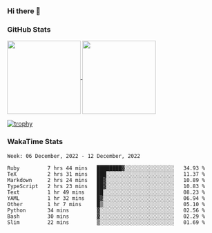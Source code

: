 ### Hi there 👋

### GitHub Stats

<a href="https://github.com/anuraghazra/github-readme-stats">
  <img align="center" height="170px" src="https://github-readme-stats.vercel.app/api/top-langs/?username=tksfjt1024&layout=compact&count_private=true&show_icons=true&show_icons=true&theme=graywhite" />
</a>
<a href="https://github.com/anuraghazra/github-readme-stats">
  <img align="center" height="170px" src="https://github-readme-stats.vercel.app/api?username=tksfjt1024&count_private=true&show_icons=true&show_icons=true&theme=graywhite" />
</a>

[![trophy](https://github-profile-trophy.vercel.app/?username=tksfjt1024)](https://github.com/ryo-ma/github-profile-trophy)

### WakaTime Stats

<!--START_SECTION:waka-->
```text
Week: 06 December, 2022 - 12 December, 2022

Ruby         7 hrs 44 mins   ████████▓░░░░░░░░░░░░░░░░   34.93 % 
TeX          2 hrs 31 mins   ███░░░░░░░░░░░░░░░░░░░░░░   11.37 % 
Markdown     2 hrs 24 mins   ██▓░░░░░░░░░░░░░░░░░░░░░░   10.89 % 
TypeScript   2 hrs 23 mins   ██▓░░░░░░░░░░░░░░░░░░░░░░   10.83 % 
Text         1 hr 49 mins    ██░░░░░░░░░░░░░░░░░░░░░░░   08.23 % 
YAML         1 hr 32 mins    █▓░░░░░░░░░░░░░░░░░░░░░░░   06.94 % 
Other        1 hr 7 mins     █▒░░░░░░░░░░░░░░░░░░░░░░░   05.10 % 
Python       34 mins         ▓░░░░░░░░░░░░░░░░░░░░░░░░   02.56 % 
Bash         30 mins         ▓░░░░░░░░░░░░░░░░░░░░░░░░   02.29 % 
Slim         22 mins         ▒░░░░░░░░░░░░░░░░░░░░░░░░   01.69 % 
```
<!--END_SECTION:waka-->
